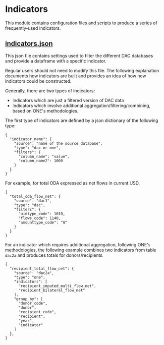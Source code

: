 # Indicators

This module contains configuration files and scripts to produce a series of frequently-used indicators.

## [indicators.json](indicators.json)
This json file contains settings used to filter the different DAC databases and provide a dataframe with a 
specific indicator.

Regular users should not need to modify this file. The following explanation documents how indicators are built and
provides an idea of how new indicators could be constructed.

Generally, there are two types of indicators:
- Indicators which are just a filtered version of DAC data
- Indicators which involve additional aggregation/filtering/combining, based on ONE's methodologies.

The first type of indicators are defined by a json dictionary of the following type:
```json5
{
  "indicator_name": {
    "source": "name of the source database",
    "type": "dac or one",
    "filters": {
      "column_name": "value",
      "column_name2": 1000
    }
  }
}
```
For example, for total ODA expressed as net flows in current USD.
```json5
{
  "total_oda_flow_net": {
    "source": "dac1",
    "type": "dac",
    "filters": {
      "aidtype_code": 1010,
      "flows_code": 1140,
      "amounttype_code": "A"
    }
  }
}
```
For an indicator which requires additional aggregation, following ONE's methodologies, the following example
combines two indicators from table `dac2a` and produces totals for donors/recipients.

```json5
{
  "recipient_total_flow_net": {
    "source": "dac2a",
    "type": "one",
    "indicators": [
      "recipient_imputed_multi_flow_net",
      "recipient_bilateral_flow_net"
    ],
    "group_by": [
      "donor_code",
      "donor",
      "recipient_code",
      "recipient",
      "year",
      "indicator"
    ]
  },
}
```